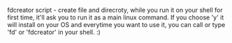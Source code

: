 fdcreator script - create file and direcroty, while you run it on your shell for first time, it'll ask you to run it as a main linux command. If you choose 'y' it will install on your OS and everytime you want to use it, you can call or type 'fd' or 'fdcreator' in your shell. :)
